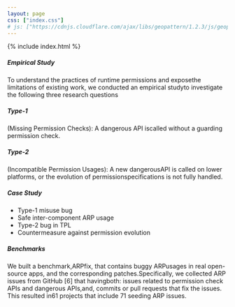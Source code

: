 ```yaml
---
layout: page
css: ["index.css"]
# js: ["https://cdnjs.cloudflare.com/ajax/libs/geopattern/1.2.3/js/geopattern.min.js", "projects.js"]
---
```

{% include index.html %}

##### Empirical Study
To understand the practices of runtime permissions and exposethe limitations of existing work, we conducted an empirical studyto investigate the following three research questions
##### Type-1
(Missing Permission Checks): A dangerous API iscalled without a guarding permission check.
##### Type-2
(Incompatible Permission Usages): A new dangerousAPI is called on lower platforms, or the evolution of permissionspecifications is not fully handled.
##### Case Study
- Type-1 misuse bug
- Safe inter-component ARP usage
- Type-2 bug in TPL
- Countermeasure against permission evolution

##### Benchmarks
We built a benchmark,ARPfix, that contains buggy ARPusages in real open-source apps, and the corresponding patches.Specifically, we collected ARP issues from GitHub [6] that havingboth: issues related to permission check APIs and dangerous APIs,and, commits or pull requests that fix the issues. This resulted in61 projects that include 71 seeding ARP issues.